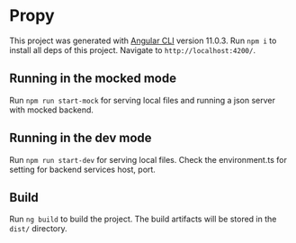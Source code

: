 # Propy

This project was generated with [Angular CLI](https://github.com/angular/angular-cli) version 11.0.3.
Run `npm i` to install all deps of this project.
Navigate to `http://localhost:4200/`.

## Running in the mocked mode

Run `npm run start-mock` for serving local files and running a json server with mocked backend.

## Running in the dev mode

Run `npm run start-dev` for serving local files. Check the environment.ts for setting for backend services host, port.

## Build

Run `ng build` to build the project. The build artifacts will be stored in the `dist/` directory.
